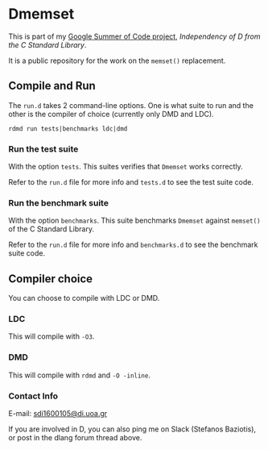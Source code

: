# Dmemset

This is part of my [Google Summer of Code project](https://summerofcode.withgoogle.com/organizations/6103365956665344/#5475582328963072), _Independency of D from the C Standard Library_.

It is a public repository for the work on the `memset()` replacement.

## Compile and Run

The `run.d` takes 2 command-line options. One is what suite to run and the other is the compiler of choice (currently
only DMD and LDC).

`rdmd run tests|benchmarks ldc|dmd`

### Run the test suite
With the option `tests`. This suites verifies that `Dmemset` works correctly.

Refer to the `run.d` file for more info and `tests.d` to see the test suite code.

### Run the benchmark suite
With the option `benchmarks`. This suite benchmarks `Dmemset` against `memset()` of the C Standard Library.

Refer to the `run.d` file for more info and `benchmarks.d` to see the benchmark suite code.

## Compiler choice
You can choose to compile with LDC or DMD.

### LDC
This will compile with `-O3`.

### DMD
This will compile with `rdmd` and `-O -inline`.

### Contact Info

E-mail: sdi1600105@di.uoa.gr

If you are involved in D, you can also ping me on Slack (Stefanos Baziotis), or post in the dlang forum thread above.

